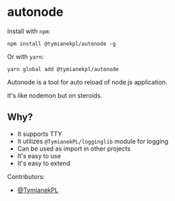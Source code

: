# autonode

Install with `npm`:

```npm
npm install @tymianekpl/autonode -g
```

Or with `yarn`:

```yarn
yarn global add @tymianekpl/autonode
```

Autonode is a tool for auto reload of node.js application.

It's like nodemon but on steroids.

## Why?

- It supports TTY
- It utilizes `@TymianekPL/logginglib` module for logging
- Can be used as import in other projects
- It's easy to use
- It's easy to extend

Contributors:

- [@TymianekPL](https://github.com/TymianekPL)
